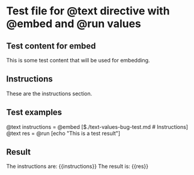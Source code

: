 # Test file for @text directive with @embed and @run values

## Test content for embed
This is some test content that will be used for embedding.

## Instructions
These are the instructions section.

## Test examples

@text instructions = @embed [$./text-values-bug-test.md # Instructions]
@text res = @run [echo "This is a test result"]

## Result
The instructions are: {{instructions}}
The result is: {{res}} 